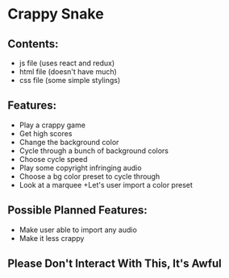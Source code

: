 # Crappy Snake

Contents:
------

+ js file (uses react and redux)
+ html file (doesn't have much)
+ css file (some simple stylings)

Features:
------
+ Play a crappy game
+ Get high scores
+ Change the background color
+ Cycle through a bunch of background colors
+ Choose cycle speed
+ Play some copyright infringing audio
+ Choose a bg color preset to cycle through
+ Look at a marquee
+Let's user import a color preset

Possible Planned Features:
------
+ Make user able to import any audio
+ Make it less crappy


Please Don't Interact With This, It's Awful
------
